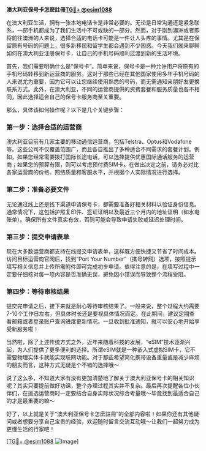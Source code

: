 **澳大利亚保号卡怎麽註冊[TG💪+ @esim1088](https://t.me/s/esim1088)**

在澳大利亚生活，拥有一张本地电话卡是非常必要的。无论是日常沟通还是紧急联系，一部手机都成为了我们生活中不可或缺的一部分。然而，对于刚到澳洲或者即将前往澳洲的人来说，选择合适的电话卡可能是一件让人头疼的事情。尤其是在保留原有号码的问题上，很多新移民和留学生都会遇到不少困惑。今天我们就来聊聊如何在澳大利亚注册保号卡，让自己的手机号码顺利过渡到新的生活环境。

首先，我们需要明确什么是“保号卡”。简单来说，保号卡是一种允许用户将原有的手机号码转移到新运营商的服务。这对于那些已经在其他国家使用多年手机号码的人来说尤为重要，因为它可以让您继续使用熟悉的号码，而无需通知亲朋好友更换联系方式。此外，在澳大利亚，不同的运营商提供的资费套餐和服务质量也各不相同，因此选择适合自己的保号卡服务商至关重要。

那么，具体该如何操作呢？以下是几个关键步骤：

### 第一步：选择合适的运营商
澳大利亚目前有几家主要的移动通信运营商，包括Telstra、Optus和Vodafone等。这些公司不仅覆盖范围广，而且各自推出了多种适合不同需求的套餐计划。例如，如果您经常需要拨打国际长途电话，可以选择提供优惠国际通话服务的运营商；如果您的预算有限，则可以考虑预付费SIM卡。在做出决定之前，请务必对比各家运营商的价格、网络质量和客服水平，并根据个人实际情况进行选择。

### 第二步：准备必要文件
无论通过线上还是线下渠道申请保号卡，都需要准备好相关材料以验证身份信息。通常情况下，这包括护照复印件、签证证明以及最近三个月内的地址证明（如水电账单）。确保所有文件真实有效，否则可能会导致申请失败或延迟处理时间。

### 第三步：提交申请表单
现在大多数运营商都支持在线提交申请表单，这样既方便快捷又节省了时间成本。访问目标运营商官网后，找到“Port Your Number”（携号转网）选项，按照提示填写相关信息并上传所需附件即可完成初步申请。值得注意的是，在填写过程中一定要仔细核对每一项内容是否准确无误，避免因小错误而导致整个流程受阻。

### 第四步：等待审核结果
提交完申请之后，接下来就是耐心等待审核结果了。一般来说，整个过程大约需要7-10个工作日左右，但具体时长还是要视具体情况而定。在此期间，建议定期查看邮箱或者登录账户查询进度更新情况。一旦收到批准通知，就可以安心地开始享受新服务啦！

当然啦，除了上述传统方式之外，近年来随着科技的发展，“eSIM”技术逐渐兴起，为人们提供了更多便利的选择。所谓eSIM就是一种嵌入式虚拟SIM卡，它不需要物理实体卡就能实现联网功能。对于那些希望简化携带设备重量或是减少麻烦的朋友而言，这种方式无疑是个不错的选择哦～

说了这么多，不知道大家有没有更加清楚地了解关于澳大利亚保号卡的相关知识呢？其实只要提前做好功课，整个办理过程其实并不复杂。最后再次提醒各位小伙伴们，在挑选运营商时一定要结合自身实际状况综合考量哦～毕竟找到最适合自己的才是最重要的嘛～

好了，以上就是关于“澳大利亚保号卡怎麽註冊”的全部内容啦！如果你还有其他疑问或者想要分享自己宝贵的经验，欢迎随时留言交流互动哦～让我们一起努力成为更懂生活的行家吧！

[[TG💪+ @esim1088](https://t.me/s/esim1088) ![Image](https://i.postimg.cc/4NQfJmqS/Snipaste-2025-05-13-00-14-12.png)]